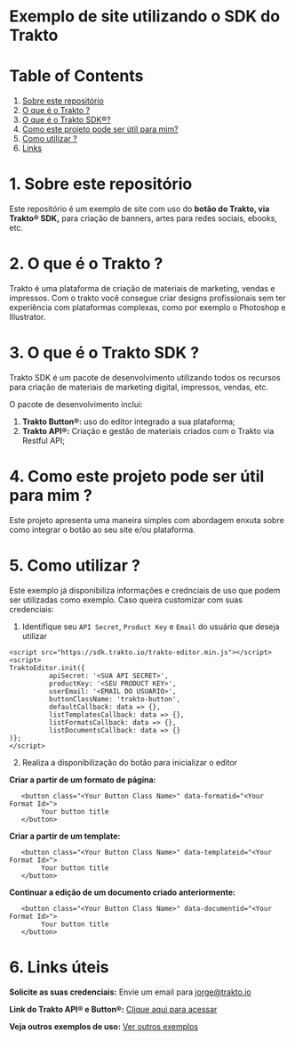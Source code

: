 # Exemplo de site utilizando o SDK do Trakto

# Table of Contents
1. [Sobre este repositório](#about_repo)
2. [O que é o Trakto ?](#about_trakto)
3. [O que é o Trakto SDK®?](#about_trakto_sdk)
4. [Como este projeto pode ser útil para mim?](#useful)
5. [Como utilizar ?](#howto)
5. [Links](#links)

<div id='about_repo'/>

# 1. Sobre este repositório


Este repositório é um exemplo de site com uso do **botão do Trakto, via Trakto® SDK,** para criação de banners, artes para redes sociais, ebooks, etc.

<div id='about_trakto'/>

# 2. O que é o Trakto ?


Trakto é uma plataforma de criação de materiais de marketing, vendas e impressos. Com o trakto você consegue criar designs profissionais sem ter experiência com plataformas complexas, como por exemplo o Photoshop e Illustrator.

<div id='about_trakto_sdk'/>

# 3. O que é o Trakto SDK ?


Trakto SDK é um pacote de desenvolvimento utilizando todos os recursos para criação de materiais de marketing digital, impressos, vendas, etc.

O pacote de desenvolvimento inclui:

1. **Trakto Button®:** uso do editor integrado a sua plataforma;
2. **Trakto API®:** Criação e gestão de materiais criados com o Trakto via Restful API;

<div id='useful'/>

# 4. Como este projeto pode ser útil para mim ?

Este projeto apresenta uma maneira simples com abordagem enxuta sobre como integrar o botão ao seu site e/ou plataforma.

<div id='howto'/>

# 5. Como utilizar ?

Este exemplo já disponibiliza informações e crednciais de uso que podem ser utilizadas como exemplo.
Caso queira customizar com suas credenciais:

1. Identifique seu `API Secret`, `Product Key` e `Email` do usuário que deseja utilizar

```
<script src="https://sdk.trakto.io/trakto-editor.min.js"></script>
<script>
TraktoEditor.init({
          apiSecret: '<SUA API SECRET>',
          productKey: '<SEU PRODUCT KEY>',
          userEmail: '<EMAIL DO USUARIO>',
          buttonClassName: 'trakto-button',
          defaultCallback: data => {},
          listTemplatesCallback: data => {},
          listFormatsCallback: data => {},
          listDocumentsCallback: data => {}
)};
</script>
```

2. Realiza a disponibilização do botão para inicializar o editor

**Criar a partir de um formato de página:**
```
   <button class="<Your Button Class Name>" data-formatid="<Your Format Id>"> 
        Your button title 
   </button>
```
**Criar a partir de um template:**
```
   <button class="<Your Button Class Name>" data-templateid="<Your Format Id>"> 
        Your button title 
   </button>
```
**Continuar a edição de um documento criado anteriormente:**
```
   <button class="<Your Button Class Name>" data-documentid="<Your Format Id>"> 
        Your button title 
   </button>
```

<div id='links'/>

# 6. Links úteis

**Solicite as suas credenciais:** Envie um email para jorge@trakto.io

**Link do Trakto API® e Button®:** [Clique aqui para acessar](https://traktoapi.docs.apiary.io/)

**Veja outros exemplos de uso:** [Ver outros exemplos](https://trakto.design)

